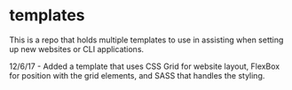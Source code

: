 # templates
This is a repo that holds multiple templates to use in assisting when setting up new websites or CLI applications.

12/6/17 - Added a template that uses CSS Grid for website layout, FlexBox for position with the grid elements, and SASS that handles the styling.